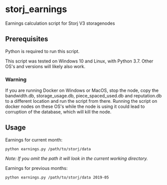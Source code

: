 # storj_earnings
Earnings calculation script for Storj V3 storagenodes

## Prerequisites
Python is required to run this script.

This script was tested on Windows 10 and Linux, with Python 3.7.
Other OS's and versions will likely also work.

### Warning
If you are running Docker on Windows or MacOS, stop the node, copy the bandwidth.db, storage_usage.db, piece_spaced_used.db and reputation.db to a different location and run the script from there. Running the script on docker nodes on these OS's while the node is using it could lead to corruption of the database, which will kill the node.

## Usage
Earnings for current month:
```
python earnings.py /path/to/storj/data
```
_Note: If you omit the path it will look in the current working directory._


Earnings for previous months:
```
python earnings.py /path/to/storj/data 2019-05
```

